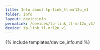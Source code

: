 ```yaml
---
title: Info about tp-link_tl-mr12u_v1
folder: info
layout: deviceinfo
permalink: /devices/tp-link_tl-mr12u_v1/
device: tp-link_tl-mr12u_v1
---
```

{% include templates/device_info.md %}

